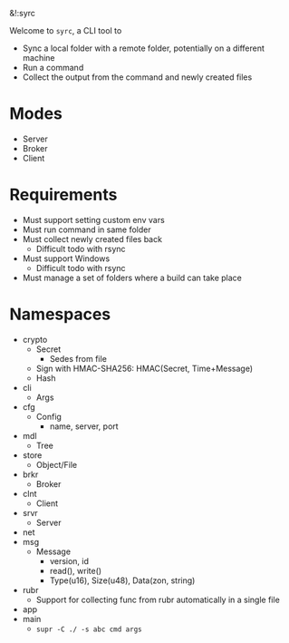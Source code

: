 &!:syrc

Welcome to `syrc`, a CLI tool to
- Sync a local folder with a remote folder, potentially on a different machine
- Run a command
- Collect the output from the command and newly created files

# Modes
- Server
- Broker
- Client

# Requirements
- Must support setting custom env vars
- Must run command in same folder
- Must collect newly created files back
	- Difficult todo with rsync
- Must support Windows
	- Difficult todo with rsync
- Must manage a set of folders where a build can take place

# Namespaces
- crypto
	- Secret
		- Sedes from file
	- Sign with HMAC-SHA256: HMAC(Secret, Time+Message)
	- Hash
- cli
	- Args
- cfg
	- Config
		- name, server, port
- mdl
	- Tree
- store
	- Object/File
- brkr
	- Broker
- clnt
	- Client
- srvr
	- Server
- net
- msg
	- Message
		- version, id
		- read(), write()
		- Type(u16), Size(u48), Data(zon, string)
- rubr
	- Support for collecting func from rubr automatically in a single file
- app
- main
	- `supr -C ./ -s abc cmd args`
